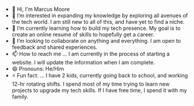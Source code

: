 - 👋 Hi, I'm Marcus Moore
- 👀 I’m interested in expanding my knowledge by exploring all avenues of the tech world. I am still new to all of this, and have yet to find a niche.
- 🌱 I’m currently learning how to build my tech presence. My goal is to create an online resume of skills to hopefully get a career. 
- 💞️ I’m looking to collaborate on anything and everything. I am open to feedback and shared experiences.
- 📫 How to reach me ... I am currently in the process of starting a website. I will update the information when I am complete.
- 😄 Pronouns: He/Him
- ⚡ Fun fact: ... I have 2 kids, currently going back to school, and working 12-hr rotating shifts. I spend most of my time trying to learn new projects to upgrade my tech skills. If I have free time, I spend it with my family. 

<!---
OleButterScotch/OleButterScotch is a ✨ special ✨ repository because its `README.md` (this file) appears on your GitHub profile.
You can click the Preview link to take a look at your changes.
--->

